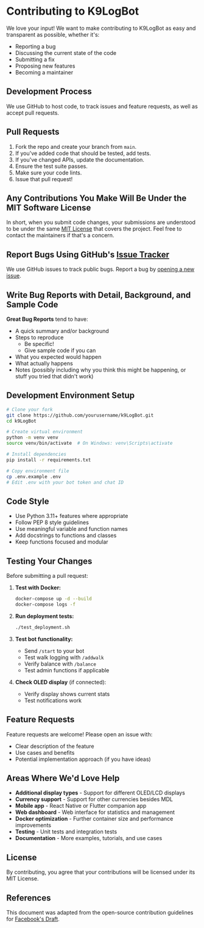 # Contributing to K9LogBot

We love your input! We want to make contributing to K9LogBot as easy and transparent as possible, whether it's:

- Reporting a bug
- Discussing the current state of the code
- Submitting a fix
- Proposing new features
- Becoming a maintainer

## Development Process

We use GitHub to host code, to track issues and feature requests, as well as accept pull requests.

## Pull Requests

1. Fork the repo and create your branch from `main`.
2. If you've added code that should be tested, add tests.
3. If you've changed APIs, update the documentation.
4. Ensure the test suite passes.
5. Make sure your code lints.
6. Issue that pull request!

## Any Contributions You Make Will Be Under the MIT Software License

In short, when you submit code changes, your submissions are understood to be under the same [MIT License](LICENSE) that covers the project. Feel free to contact the maintainers if that's a concern.

## Report Bugs Using GitHub's [Issue Tracker](https://github.com/PR0M4XIMUS/k9LogBot/issues)

We use GitHub issues to track public bugs. Report a bug by [opening a new issue](https://github.com/PR0M4XIMUS/k9LogBot/issues/new).

## Write Bug Reports with Detail, Background, and Sample Code

**Great Bug Reports** tend to have:

- A quick summary and/or background
- Steps to reproduce
  - Be specific!
  - Give sample code if you can
- What you expected would happen
- What actually happens
- Notes (possibly including why you think this might be happening, or stuff you tried that didn't work)

## Development Environment Setup

```bash
# Clone your fork
git clone https://github.com/yourusername/k9LogBot.git
cd k9LogBot

# Create virtual environment
python -m venv venv
source venv/bin/activate  # On Windows: venv\Scripts\activate

# Install dependencies
pip install -r requirements.txt

# Copy environment file
cp .env.example .env
# Edit .env with your bot token and chat ID
```

## Code Style

- Use Python 3.11+ features where appropriate
- Follow PEP 8 style guidelines
- Use meaningful variable and function names
- Add docstrings to functions and classes
- Keep functions focused and modular

## Testing Your Changes

Before submitting a pull request:

1. **Test with Docker:**
   ```bash
   docker-compose up -d --build
   docker-compose logs -f
   ```

2. **Run deployment tests:**
   ```bash
   ./test_deployment.sh
   ```

3. **Test bot functionality:**
   - Send `/start` to your bot
   - Test walk logging with `/addwalk`
   - Verify balance with `/balance`
   - Test admin functions if applicable

4. **Check OLED display** (if connected):
   - Verify display shows current stats
   - Test notifications work

## Feature Requests

Feature requests are welcome! Please open an issue with:
- Clear description of the feature
- Use cases and benefits
- Potential implementation approach (if you have ideas)

## Areas Where We'd Love Help

- **Additional display types** - Support for different OLED/LCD displays
- **Currency support** - Support for other currencies besides MDL  
- **Mobile app** - React Native or Flutter companion app
- **Web dashboard** - Web interface for statistics and management
- **Docker optimization** - Further container size and performance improvements
- **Testing** - Unit tests and integration tests
- **Documentation** - More examples, tutorials, and use cases

## License

By contributing, you agree that your contributions will be licensed under its MIT License.

## References

This document was adapted from the open-source contribution guidelines for [Facebook's Draft](https://github.com/facebook/draft-js/blob/main/CONTRIBUTING.md).